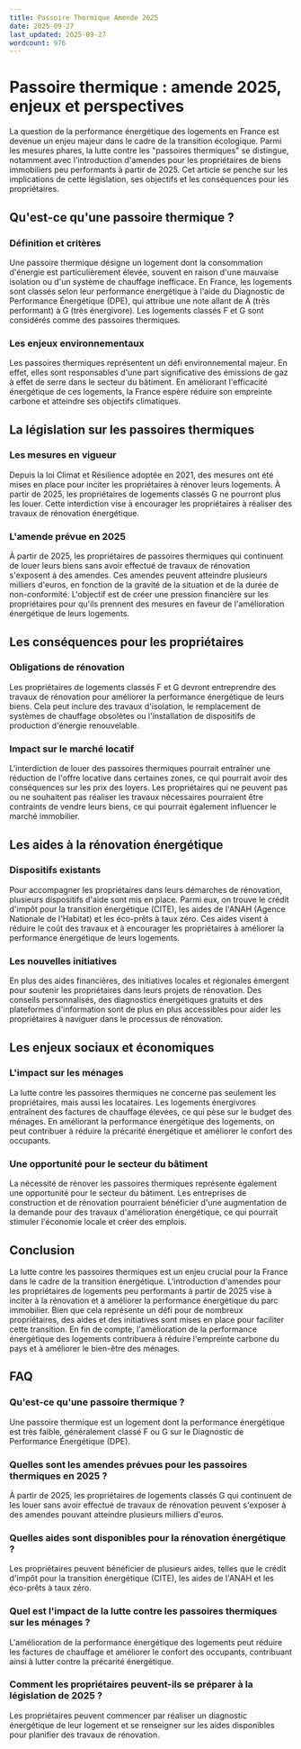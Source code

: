 ```yaml
---
title: Passoire Thermique Amende 2025
date: 2025-09-27
last_updated: 2025-09-27
wordcount: 976
---
```


# Passoire thermique : amende 2025, enjeux et perspectives

La question de la performance énergétique des logements en France est devenue un enjeu majeur dans le cadre de la transition écologique. Parmi les mesures phares, la lutte contre les "passoires thermiques" se distingue, notamment avec l'introduction d'amendes pour les propriétaires de biens immobiliers peu performants à partir de 2025. Cet article se penche sur les implications de cette législation, ses objectifs et les conséquences pour les propriétaires.

## Qu'est-ce qu'une passoire thermique ?

### Définition et critères

Une passoire thermique désigne un logement dont la consommation d'énergie est particulièrement élevée, souvent en raison d'une mauvaise isolation ou d'un système de chauffage inefficace. En France, les logements sont classés selon leur performance énergétique à l'aide du Diagnostic de Performance Énergétique (DPE), qui attribue une note allant de A (très performant) à G (très énergivore). Les logements classés F et G sont considérés comme des passoires thermiques.

### Les enjeux environnementaux

Les passoires thermiques représentent un défi environnemental majeur. En effet, elles sont responsables d'une part significative des émissions de gaz à effet de serre dans le secteur du bâtiment. En améliorant l'efficacité énergétique de ces logements, la France espère réduire son empreinte carbone et atteindre ses objectifs climatiques.

## La législation sur les passoires thermiques

### Les mesures en vigueur

Depuis la loi Climat et Résilience adoptée en 2021, des mesures ont été mises en place pour inciter les propriétaires à rénover leurs logements. À partir de 2025, les propriétaires de logements classés G ne pourront plus les louer. Cette interdiction vise à encourager les propriétaires à réaliser des travaux de rénovation énergétique.

### L'amende prévue en 2025

À partir de 2025, les propriétaires de passoires thermiques qui continuent de louer leurs biens sans avoir effectué de travaux de rénovation s'exposent à des amendes. Ces amendes peuvent atteindre plusieurs milliers d'euros, en fonction de la gravité de la situation et de la durée de non-conformité. L'objectif est de créer une pression financière sur les propriétaires pour qu'ils prennent des mesures en faveur de l'amélioration énergétique de leurs logements.

## Les conséquences pour les propriétaires

### Obligations de rénovation

Les propriétaires de logements classés F et G devront entreprendre des travaux de rénovation pour améliorer la performance énergétique de leurs biens. Cela peut inclure des travaux d'isolation, le remplacement de systèmes de chauffage obsolètes ou l'installation de dispositifs de production d'énergie renouvelable.

### Impact sur le marché locatif

L'interdiction de louer des passoires thermiques pourrait entraîner une réduction de l'offre locative dans certaines zones, ce qui pourrait avoir des conséquences sur les prix des loyers. Les propriétaires qui ne peuvent pas ou ne souhaitent pas réaliser les travaux nécessaires pourraient être contraints de vendre leurs biens, ce qui pourrait également influencer le marché immobilier.

## Les aides à la rénovation énergétique

### Dispositifs existants

Pour accompagner les propriétaires dans leurs démarches de rénovation, plusieurs dispositifs d'aide sont mis en place. Parmi eux, on trouve le crédit d'impôt pour la transition énergétique (CITE), les aides de l'ANAH (Agence Nationale de l'Habitat) et les éco-prêts à taux zéro. Ces aides visent à réduire le coût des travaux et à encourager les propriétaires à améliorer la performance énergétique de leurs logements.

### Les nouvelles initiatives

En plus des aides financières, des initiatives locales et régionales émergent pour soutenir les propriétaires dans leurs projets de rénovation. Des conseils personnalisés, des diagnostics énergétiques gratuits et des plateformes d'information sont de plus en plus accessibles pour aider les propriétaires à naviguer dans le processus de rénovation.

## Les enjeux sociaux et économiques

### L'impact sur les ménages

La lutte contre les passoires thermiques ne concerne pas seulement les propriétaires, mais aussi les locataires. Les logements énergivores entraînent des factures de chauffage élevées, ce qui pèse sur le budget des ménages. En améliorant la performance énergétique des logements, on peut contribuer à réduire la précarité énergétique et améliorer le confort des occupants.

### Une opportunité pour le secteur du bâtiment

La nécessité de rénover les passoires thermiques représente également une opportunité pour le secteur du bâtiment. Les entreprises de construction et de rénovation pourraient bénéficier d'une augmentation de la demande pour des travaux d'amélioration énergétique, ce qui pourrait stimuler l'économie locale et créer des emplois.

## Conclusion

La lutte contre les passoires thermiques est un enjeu crucial pour la France dans le cadre de la transition énergétique. L'introduction d'amendes pour les propriétaires de logements peu performants à partir de 2025 vise à inciter à la rénovation et à améliorer la performance énergétique du parc immobilier. Bien que cela représente un défi pour de nombreux propriétaires, des aides et des initiatives sont mises en place pour faciliter cette transition. En fin de compte, l'amélioration de la performance énergétique des logements contribuera à réduire l'empreinte carbone du pays et à améliorer le bien-être des ménages.

## FAQ

### Qu'est-ce qu'une passoire thermique ?

Une passoire thermique est un logement dont la performance énergétique est très faible, généralement classé F ou G sur le Diagnostic de Performance Énergétique (DPE).

### Quelles sont les amendes prévues pour les passoires thermiques en 2025 ?

À partir de 2025, les propriétaires de logements classés G qui continuent de les louer sans avoir effectué de travaux de rénovation peuvent s'exposer à des amendes pouvant atteindre plusieurs milliers d'euros.

### Quelles aides sont disponibles pour la rénovation énergétique ?

Les propriétaires peuvent bénéficier de plusieurs aides, telles que le crédit d'impôt pour la transition énergétique (CITE), les aides de l'ANAH et les éco-prêts à taux zéro.

### Quel est l'impact de la lutte contre les passoires thermiques sur les ménages ?

L'amélioration de la performance énergétique des logements peut réduire les factures de chauffage et améliorer le confort des occupants, contribuant ainsi à lutter contre la précarité énergétique.

### Comment les propriétaires peuvent-ils se préparer à la législation de 2025 ?

Les propriétaires peuvent commencer par réaliser un diagnostic énergétique de leur logement et se renseigner sur les aides disponibles pour planifier des travaux de rénovation.
